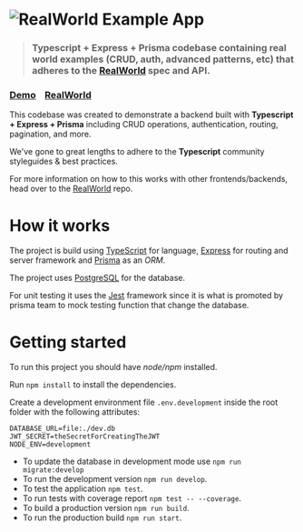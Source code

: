 # ![RealWorld Example App](logo.png)

> ### Typescript + Express + Prisma codebase containing real world examples (CRUD, auth, advanced patterns, etc) that adheres to the [RealWorld](https://github.com/gothinkster/realworld) spec and API.

### [Demo](https://realworld.seuronao.duckdns.org)&nbsp;&nbsp;&nbsp;&nbsp;[RealWorld](https://github.com/gothinkster/realworld)

This codebase was created to demonstrate a backend built with **Typescript + Express + Prisma** including CRUD operations, authentication, routing, pagination, and more.

We've gone to great lengths to adhere to the **Typescript** community styleguides & best practices.

For more information on how to this works with other frontends/backends, head over to the [RealWorld](https://github.com/gothinkster/realworld) repo.

# How it works

The project is build using [TypeScript](https://www.typescriptlang.org/) for language, [Express](https://expressjs.com/) for routing and server framework and [Prisma](https://www.prisma.io/) as an _ORM_.

The project uses [PostgreSQL](https://www.postgresql.org/) for the database.

For unit testing it uses the [Jest](https://jestjs.io/) framework since it is what is promoted by prisma team to mock testing function that change the database.

# Getting started

To run this project you should have _node/npm_ installed.

Run `npm install` to install the dependencies.

Create a development environment file `.env.development` inside the root folder with the following attributes:

```
DATABASE_URL=file:./dev.db
JWT_SECRET=theSecretForCreatingTheJWT
NODE_ENV=development
```

- To update the database in development mode use `npm run migrate:develop`
- To run the development version `npm run develop`.
- To test the application `npm test`.
- To run tests with coverage report `npm test -- --coverage`.
- To build a production version `npm run build`.
- To run the production build `npm run start`.
